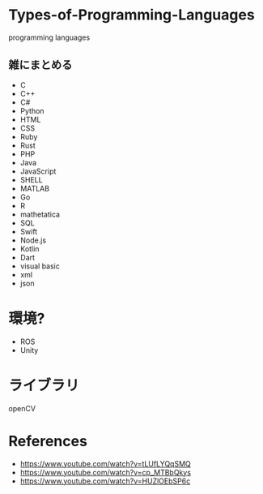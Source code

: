 # Types-of-Programming-Languages
programming languages
## 雑にまとめる
* C
* C++
* C#
* Python
* HTML
* CSS
* Ruby
* Rust
* PHP
* Java
* JavaScript
* SHELL
* MATLAB
* Go
* R
* mathetatica
* SQL
* Swift
* Node.js
* Kotlin
* Dart
* visual basic
* xml
* json

# 環境?
* ROS
* Unity
# ライブラリ
openCV

# References
* https://www.youtube.com/watch?v=tLUfLYQqSMQ
* https://www.youtube.com/watch?v=cp_MTBbQkys
* https://www.youtube.com/watch?v=HUZlOEbSP6c
